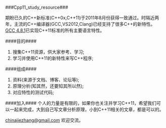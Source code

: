 ###Cpp11\_study\_resource###

期盼已久的C++新标准(C++0x,C++11)于2011年8月份获得一致通过。时隔近两年，主流的C++编译器(GCC,VS2012,Clang)已经支持了很多C++的新特性。[GCC 4.8.1](http://gcc.gnu.org/gcc-4.8/cxx0x_status.html)已实现C++11标准的所有主要语言特性。

####目的####
1. 搜集C++11资源，供大家参考、学习;
2. 学习并使用C++11的新特性来写C++程序;

####组成####
1. 资料(来源于文档、博客、论坛等);
2. 原理分析(知其然，还要知其所以然);
3. 对应特性的测试代码;

####加入####
个人的力量是有限的，如果你也关注并学习C++11，希望我们可以一起来完成，大到自己写文章分析原理，小到C++11相关的文章，都是可以的。

chinajiezhang@gmail.com 欢迎交流。
